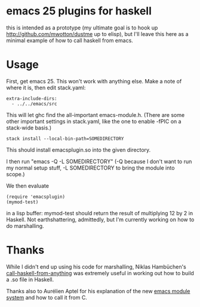 emacs 25 plugins for haskell
=========================

this is intended as a prototype (my ultimate goal is to hook up
http://github.com/mwotton/dustme up to elisp), but I'll leave this
here as a minimal example of how to call haskell from emacs.

Usage
=====

First, get emacs 25. This won't work with anything else.
Make a note of where it is, then edit stack.yaml:

```
extra-include-dirs:
  - ../../emacs/src
  ```

This will let ghc find the all-important emacs-module.h.
(There are some other important settings in stack.yaml, like the one to enable -fPIC
on a stack-wide basis.)

```
stack install --local-bin-path=SOMEDIRECTORY
```

This should install emacsplugin.so into the given directory.

I then run "emacs -Q -L SOMEDIRECTORY" (-Q because I don't want to run
my normal setup stuff, -L SOMEDIRECTORY to bring the module into
scope.)

We then evaluate

```
(require 'emacsplugin)
(mymod-test)
```

in a lisp buffer: mymod-test should return the result of multiplying
12 by 2 in Haskell. Not earthshattering, admittedly, but I'm currently
working on how to do marshalling.

Thanks
======

While I didn't end up using his code for marshalling, Niklas Hambüchen's
[call-haskell-from-anything](https://github.com/nh2/call-haskell-from-anything)
was extremely useful in working out how to build a .so file in
Haskell.

Thanks also to Aurélien Aptel for his explanation of the new [emacs
module system](http://diobla.info/blog-archive/modules-tut.html) and
how to call it from C.

